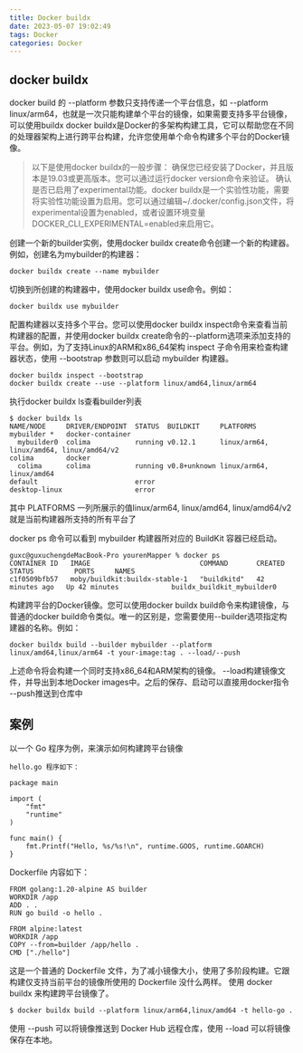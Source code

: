 ```yaml
---
title: Docker buildx
date: 2023-05-07 19:02:49
tags: Docker
categories: Docker
---
```


## docker buildx
docker build 的 --platform 参数只支持传递一个平台信息，如 --platform linux/arm64，也就是一次只能构建单个平台的镜像，如果需要支持多平台镜像，可以使用buildx
docker buildx是Docker的多架构构建工具，它可以帮助您在不同的处理器架构上进行跨平台构建，允许您使用单个命令构建多个平台的Docker镜像。
> 以下是使用docker buildx的一般步骤：
> 确保您已经安装了Docker，并且版本是19.03或更高版本。您可以通过运行docker version命令来验证。
> 确认是否已启用了experimental功能。docker buildx是一个实验性功能，需要将实验性功能设置为启用。您可以通过编辑~/.docker/config.json文件，将experimental设置为enabled，或者设置环境变量DOCKER_CLI_EXPERIMENTAL=enabled来启用它。


创建一个新的builder实例，使用docker buildx create命令创建一个新的构建器。例如，创建名为mybuilder的构建器：
```
docker buildx create --name mybuilder
```

切换到所创建的构建器中，使用docker buildx use命令。例如：
```
docker buildx use mybuilder
```

配置构建器以支持多个平台。您可以使用docker buildx inspect命令来查看当前构建器的配置，并使用docker buildx create命令的--platform选项来添加支持的平台。例如，为了支持Linux的ARM和x86_64架构
inspect 子命令用来检查构建器状态，使用 --bootstrap 参数则可以启动 mybuilder 构建器。
```
docker buildx inspect --bootstrap
docker buildx create --use --platform linux/amd64,linux/arm64
```

执行docker buildx ls查看builder列表
```
$ docker buildx ls
NAME/NODE     DRIVER/ENDPOINT  STATUS  BUILDKIT     PLATFORMS
mybuilder *   docker-container                      
  mybuilder0  colima           running v0.12.1      linux/arm64, linux/amd64, linux/amd64/v2
colima        docker                                
  colima      colima           running v0.8+unknown linux/arm64, linux/amd64
default                        error                
desktop-linux                  error                
```
其中 PLATFORMS 一列所展示的值linux/arm64, linux/amd64, linux/amd64/v2就是当前构建器所支持的所有平台了

docker ps 命令可以看到 mybuilder 构建器所对应的 BuildKit 容器已经启动。
```
guxc@guxuchengdeMacBook-Pro yourenMapper % docker ps                                                                            
CONTAINER ID   IMAGE                           COMMAND       CREATED          STATUS          PORTS     NAMES
c1f0509bfb57   moby/buildkit:buildx-stable-1   "buildkitd"   42 minutes ago   Up 42 minutes             buildx_buildkit_mybuilder0
```

构建跨平台的Docker镜像。您可以使用docker buildx build命令来构建镜像，与普通的docker build命令类似。唯一的区别是，您需要使用--builder选项指定构建器的名称。例如：
```
docker buildx build --builder mybuilder --platform linux/amd64,linux/arm64 -t your-image:tag . --load/--push
```
上述命令将会构建一个同时支持x86_64和ARM架构的镜像。
--load构建镜像文件，并导出到本地Docker images中。之后的保存、启动可以直接用docker指令
--push推送到仓库中

## 案例
以一个 Go 程序为例，来演示如何构建跨平台镜像
```
hello.go 程序如下：

package main

import (
    "fmt"
    "runtime"
)

func main() {
    fmt.Printf("Hello, %s/%s!\n", runtime.GOOS, runtime.GOARCH)
}
```
Dockerfile 内容如下：
```
FROM golang:1.20-alpine AS builder
WORKDIR /app
ADD . .
RUN go build -o hello .

FROM alpine:latest
WORKDIR /app
COPY --from=builder /app/hello .
CMD ["./hello"]
```
这是一个普通的 Dockerfile 文件，为了减小镜像大小，使用了多阶段构建。它跟构建仅支持当前平台的镜像所使用的 Dockerfile 没什么两样。
使用 docker buildx 来构建跨平台镜像了。
```
$ docker buildx build --platform linux/arm64,linux/amd64 -t hello-go .
```
使用 --push 可以将镜像推送到 Docker Hub 远程仓库，使用 --load 可以将镜像保存在本地。

